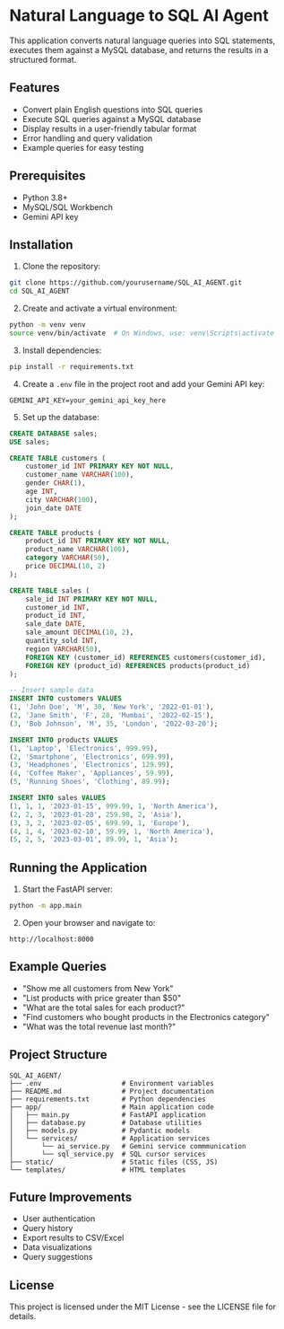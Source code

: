 # Natural Language to SQL AI Agent

This application converts natural language queries into SQL statements, executes them against a MySQL database, and returns the results in a structured format.

## Features

- Convert plain English questions into SQL queries
- Execute SQL queries against a MySQL database
- Display results in a user-friendly tabular format
- Error handling and query validation
- Example queries for easy testing

## Prerequisites

- Python 3.8+
- MySQL/SQL Workbench
- Gemini API key

## Installation

1. Clone the repository:
```bash
git clone https://github.com/yourusername/SQL_AI_AGENT.git
cd SQL_AI_AGENT
```

2. Create and activate a virtual environment:
```bash
python -m venv venv
source venv/bin/activate  # On Windows, use: venv\Scripts\activate
```

3. Install dependencies:
```bash
pip install -r requirements.txt
```

4. Create a `.env` file in the project root and add your Gemini API key:
```
GEMINI_API_KEY=your_gemini_api_key_here
```

5. Set up the database:
```sql
CREATE DATABASE sales;
USE sales;

CREATE TABLE customers (
    customer_id INT PRIMARY KEY NOT NULL,
    customer_name VARCHAR(100),
    gender CHAR(1),
    age INT,
    city VARCHAR(100),
    join_date DATE
);

CREATE TABLE products (
    product_id INT PRIMARY KEY NOT NULL,
    product_name VARCHAR(100),
    category VARCHAR(50),
    price DECIMAL(10, 2)
);

CREATE TABLE sales (
    sale_id INT PRIMARY KEY NOT NULL,
    customer_id INT,
    product_id INT,
    sale_date DATE,
    sale_amount DECIMAL(10, 2),
    quantity_sold INT,
    region VARCHAR(50),
    FOREIGN KEY (customer_id) REFERENCES customers(customer_id),
    FOREIGN KEY (product_id) REFERENCES products(product_id)
);

-- Insert sample data
INSERT INTO customers VALUES 
(1, 'John Doe', 'M', 30, 'New York', '2022-01-01'),
(2, 'Jane Smith', 'F', 28, 'Mumbai', '2022-02-15'),
(3, 'Bob Johnson', 'M', 35, 'London', '2022-03-20');

INSERT INTO products VALUES
(1, 'Laptop', 'Electronics', 999.99),
(2, 'Smartphone', 'Electronics', 699.99),
(3, 'Headphones', 'Electronics', 129.99),
(4, 'Coffee Maker', 'Appliances', 59.99),
(5, 'Running Shoes', 'Clothing', 89.99);

INSERT INTO sales VALUES
(1, 1, 1, '2023-01-15', 999.99, 1, 'North America'),
(2, 2, 3, '2023-01-20', 259.98, 2, 'Asia'),
(3, 3, 2, '2023-02-05', 699.99, 1, 'Europe'),
(4, 1, 4, '2023-02-10', 59.99, 1, 'North America'),
(5, 2, 5, '2023-03-01', 89.99, 1, 'Asia');
```

## Running the Application

1. Start the FastAPI server:
```bash
python -m app.main
```

2. Open your browser and navigate to:
```
http://localhost:8000
```

## Example Queries

- "Show me all customers from New York"
- "List products with price greater than $50"
- "What are the total sales for each product?"
- "Find customers who bought products in the Electronics category"
- "What was the total revenue last month?"

## Project Structure

```
SQL_AI_AGENT/
├── .env                    # Environment variables
├── README.md               # Project documentation
├── requirements.txt        # Python dependencies
├── app/                    # Main application code
│   ├── main.py             # FastAPI application
│   ├── database.py         # Database utilities
│   ├── models.py           # Pydantic models
│   └── services/           # Application services
│       └── ai_service.py   # Gemini service commmunication
│       └── sql_service.py  # SQL cursor services
├── static/                 # Static files (CSS, JS)
└── templates/              # HTML templates
```

## Future Improvements

- User authentication
- Query history
- Export results to CSV/Excel
- Data visualizations
- Query suggestions

## License

This project is licensed under the MIT License - see the LICENSE file for details.
